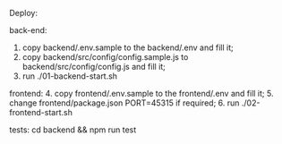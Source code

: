 Deploy:

back-end:
1. copy backend/.env.sample to the backend/.env and fill it;
2. copy backend/src/config/config.sample.js to backend/src/config/config.js and fill it;
3. run ./01-backend-start.sh

frontend:
4. copy frontend/.env.sample to the frontend/.env and fill it;
5. change frontend/package.json PORT=45315 if required;
6. run ./02-frontend-start.sh

tests:
cd backend && npm run test
